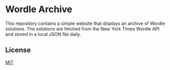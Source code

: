 # Wordle Archive

This repository contains a simple website that displays an archive of Wordle solutions. The solutions are fetched from the New York Times Wordle API and stored in a local JSON file daily.

## License

[MIT](https://choosealicense.com/licenses/mit/)